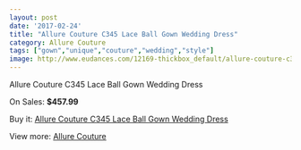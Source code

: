 ```yaml
---
layout: post
date: '2017-02-24'
title: "Allure Couture C345 Lace Ball Gown Wedding Dress"
category: Allure Couture
tags: ["gown","unique","couture","wedding","style"]
image: http://www.eudances.com/12169-thickbox_default/allure-couture-c345-lace-ball-gown-wedding-dress.jpg
---
```

Allure Couture C345 Lace Ball Gown Wedding Dress

On Sales: **$457.99**
<a href="https://www.eudances.com/en/allure-couture/3798-allure-couture-c345-lace-ball-gown-wedding-dress.html"><amp-img layout="responsive" width="600" height="600" src="//www.eudances.com/12169-thickbox_default/allure-couture-c345-lace-ball-gown-wedding-dress.jpg" alt="Allure Couture C345 Lace Ball Gown Wedding Dress 0" /></a>
<a href="https://www.eudances.com/en/allure-couture/3798-allure-couture-c345-lace-ball-gown-wedding-dress.html"><amp-img layout="responsive" width="600" height="600" src="//www.eudances.com/12173-thickbox_default/allure-couture-c345-lace-ball-gown-wedding-dress.jpg" alt="Allure Couture C345 Lace Ball Gown Wedding Dress 1" /></a>
<a href="https://www.eudances.com/en/allure-couture/3798-allure-couture-c345-lace-ball-gown-wedding-dress.html"><amp-img layout="responsive" width="600" height="600" src="//www.eudances.com/12172-thickbox_default/allure-couture-c345-lace-ball-gown-wedding-dress.jpg" alt="Allure Couture C345 Lace Ball Gown Wedding Dress 2" /></a>
<a href="https://www.eudances.com/en/allure-couture/3798-allure-couture-c345-lace-ball-gown-wedding-dress.html"><amp-img layout="responsive" width="600" height="600" src="//www.eudances.com/12171-thickbox_default/allure-couture-c345-lace-ball-gown-wedding-dress.jpg" alt="Allure Couture C345 Lace Ball Gown Wedding Dress 3" /></a>
<a href="https://www.eudances.com/en/allure-couture/3798-allure-couture-c345-lace-ball-gown-wedding-dress.html"><amp-img layout="responsive" width="600" height="600" src="//www.eudances.com/12170-thickbox_default/allure-couture-c345-lace-ball-gown-wedding-dress.jpg" alt="Allure Couture C345 Lace Ball Gown Wedding Dress 4" /></a>

Buy it: [Allure Couture C345 Lace Ball Gown Wedding Dress](https://www.eudances.com/en/allure-couture/3798-allure-couture-c345-lace-ball-gown-wedding-dress.html "Allure Couture C345 Lace Ball Gown Wedding Dress")

View more: [Allure Couture](https://www.eudances.com/en/37-allure-couture "Allure Couture")